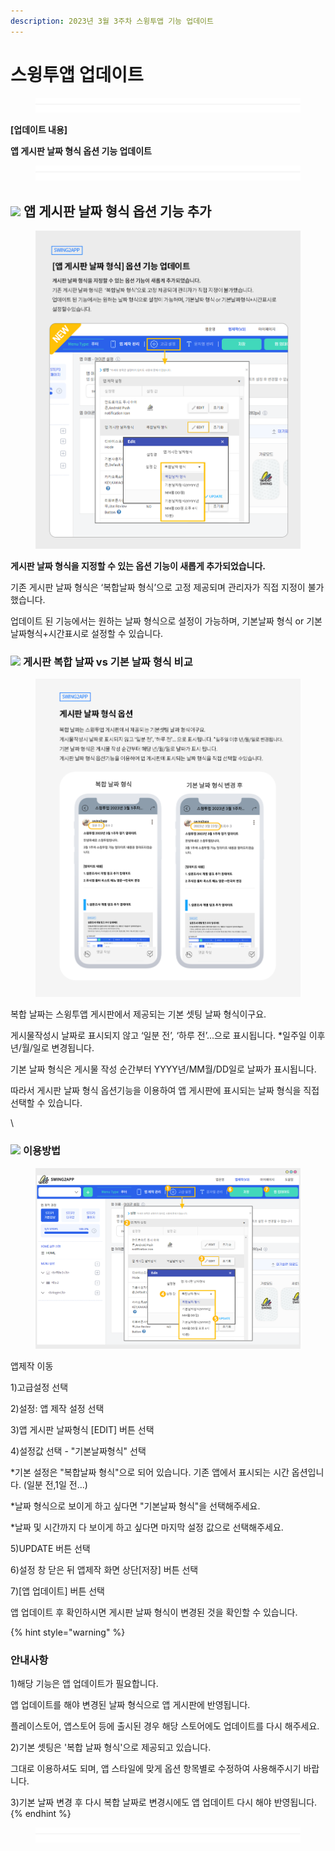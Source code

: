 ```yaml
---
description: 2023년 3월 3주차 스윙투앱 기능 업데이트
---
```


# 스윙투앱 업데이트

<figure><img src=".gitbook/assets/구분선 (1).PNG" alt=""><figcaption></figcaption></figure>

﻿**\[업데이트 내용]**

**앱 게시판 날짜 형식 옵션 기능 업데이트**

<figure><img src=".gitbook/assets/구분선 (1).PNG" alt=""><figcaption></figcaption></figure>

## ![](https://wp.swing2app.co.kr/wp-content/uploads/2018/09/%EB%8B%A8%EB%9D%BD1-1.png) **앱 게시판 날짜 형식 옵션 기능 추가**&#x20;

<figure><img src=".gitbook/assets/게시판날짜형식-업데이트.png" alt=""><figcaption></figcaption></figure>

**게시판 날짜 형식을 지정할 수 있는 옵션 기능이 새롭게 추가되었습니다.**&#x20;

기존 게시판 날짜 형식은 ‘복합날짜 형식’으로 고정 제공되며 관리자가 직접 지정이 불가했습니다.&#x20;

업데이트 된 기능에서는 원하는 날짜 형식으로 설정이 가능하며, 기본날짜 형식 or 기본날짜형식+시간표시로 설정할 수 있습니다.

### &#x20;![](https://ncdn2.swing2app.co.kr/public/swing\_notice\_editor\_attach/10532112/20233903.png) **게시판 복합 날짜 vs 기본 날짜 형식 비교**

<figure><img src=".gitbook/assets/게시판날짜형식핸드폰-업데이트.png" alt=""><figcaption></figcaption></figure>

복합 날짜는 스윙투앱 게시판에서 제공되는 기본 셋팅 날짜 형식이구요.&#x20;

게시물작성시 날짜로 표시되지 않고 ‘일분 전’, ‘하루 전’...으로 표시됩니다. \*일주일 이후 년/월/일로 변경됩니다.&#x20;

기본 날짜 형식은 게시물 작성 순간부터 YYYY년/MM월/DD일로 날짜가 표시됩니다.&#x20;

따라서 게시판 날짜 형식 옵션기능을 이용하여 앱 게시판에 표시되는 날짜 형식을 직접 선택할 수 있습니다.

\


### ![](https://ncdn2.swing2app.co.kr/public/swing\_notice\_editor\_attach/10532101/20233803.png) **이용방법**

<figure><img src=".gitbook/assets/게시판-날짜.png" alt=""><figcaption></figcaption></figure>

앱제작 이동

1\)고급설정 선택&#x20;

2\)설정: 앱 제작 설정 선택&#x20;

3\)앱 게시판 날짜형식 \[EDIT] 버튼 선택

4\)설정값 선택 - "기본날짜형식" 선택

\*기본 설정은 "복합날짜 형식"으로 되어 있습니다. 기존 앱에서 표시되는 시간 옵션입니다. (일분 전,1일 전...)

\*날짜 형식으로 보이게 하고 싶다면 "기본날짜 형식"을 선택해주세요.

\*날짜 및 시간까지 다 보이게 하고 싶다면 마지막 설정 값으로 선택해주세요.&#x20;

5\)UPDATE 버튼 선택&#x20;

6\)설정 창 닫은 뒤 앱제작 화면 상단\[저장] 버튼 선택

7\)\[앱 업데이트] 버튼 선택

앱 업데이트 후 확인하시면 게시판 날짜 형식이 변경된 것을 확인할 수 있습니다.



{% hint style="warning" %}
### **안내사항**



1\)해당 기능은 앱 업데이트가 필요합니다.

앱 업데이트를 해야 변경된 날짜 형식으로 앱 게시판에 반영됩니다.&#x20;

플레이스토어, 앱스토어 등에 출시된 경우 해당 스토어에도 업데이트를 다시 해주세요.&#x20;

2\)기본 셋팅은 '복합 날짜 형식'으로 제공되고 있습니다.&#x20;

그대로 이용하셔도 되며, 앱 스타일에 맞게 옵션 항목별로 수정하여 사용해주시기 바랍니다.&#x20;

3\)기본 날짜 변경 후 다시 복합 날짜로 변경시에도 앱 업데이트 다시 해야 반영됩니다.
{% endhint %}



<figure><img src=".gitbook/assets/구분선 (1).PNG" alt=""><figcaption></figcaption></figure>
